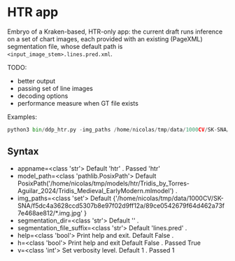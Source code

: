 # HTR app

Embryo of a Kraken-based, HTR-only app: the current draft runs inference on a set of chart images, each provided with an existing (PageXML) segmentation file, whose default path is ``<input_image_stem>.lines.pred.xml``.

TODO: 

+ better output
+ passing set of line images
+ decoding options
+ performance measure when GT file exists

Examples:
	
```python	
python3 bin/ddp_htr.py -img_paths /home/nicolas/tmp/data/1000CV/SK-SNA/f5dc4a3628ccd5307b8e97f02d9ff12a/89ce0542679f64d462a73f7e468ae812/*img.jpg -model_path $HOME/tmp/models/htr/Tridis_by_Torres-Aguilar_2024/Tridis_Medieval_EarlyModern.mlmodel
```


## Syntax

+ appname=<class 'str'>  Default 'htr' . Passed 'htr'
+ model_path=<class 'pathlib.PosixPath'>  Default PosixPath('/home/nicolas/tmp/models/htr/Tridis_by_Torres-Aguilar_2024/Tridis_Medieval_EarlyModern.mlmodel') . 
+ img_paths=<class 'set'>  Default {'/home/nicolas/tmp/data/1000CV/SK-SNA/f5dc4a3628ccd5307b8e97f02d9ff12a/89ce0542679f64d462a73f7e468ae812/*.img.jpg' }
+ segmentation_dir=<class 'str'>  Default '' . 
+ segmentation_file_suffix=<class 'str'>  Default 'lines.pred' . 
+ help=<class 'bool'> Print help and exit. Default False . 
+ h=<class 'bool'> Print help and exit Default False . Passed True
+ v=<class 'int'> Set verbosity level. Default 1 . Passed 1

